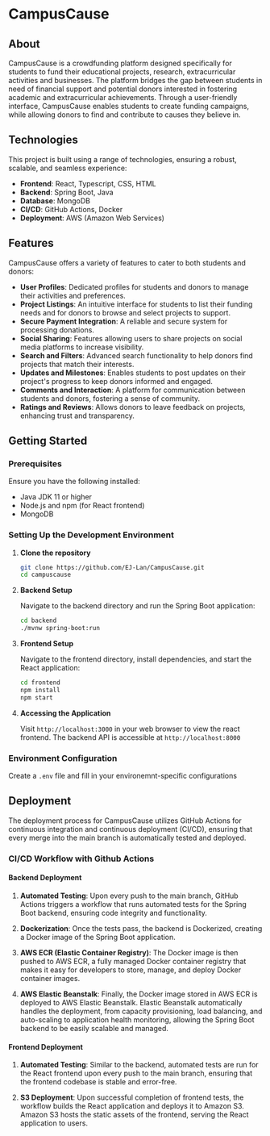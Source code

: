 # CampusCause

## About
CampusCause is a crowdfunding platform designed specifically for students to fund their educational projects, research, extracurricular activities and businesses. The platform bridges the gap between students in need of financial support and potential donors interested in fostering academic and extracurricular achievements. Through a user-friendly interface, CampusCause enables students to create funding campaigns, while allowing donors to find and contribute to causes they believe in.

## Technologies
This project is built using a range of technologies, ensuring a robust, scalable, and seamless experience:

- **Frontend**: React, Typescript, CSS, HTML
- **Backend**: Spring Boot, Java
- **Database**: MongoDB
- **CI/CD**: GitHub Actions, Docker
- **Deployment**: AWS (Amazon Web Services)

## Features
CampusCause offers a variety of features to cater to both students and donors:

- **User Profiles**: Dedicated profiles for students and donors to manage their activities and preferences.
- **Project Listings**: An intuitive interface for students to list their funding needs and for donors to browse and select projects to support.
- **Secure Payment Integration**: A reliable and secure system for processing donations.
- **Social Sharing**: Features allowing users to share projects on social media platforms to increase visibility.
- **Search and Filters**: Advanced search functionality to help donors find projects that match their interests.
- **Updates and Milestones**: Enables students to post updates on their project's progress to keep donors informed and engaged.
- **Comments and Interaction**: A platform for communication between students and donors, fostering a sense of community.
- **Ratings and Reviews**: Allows donors to leave feedback on projects, enhancing trust and transparency.

## Getting Started

### Prerequisites
Ensure you have the following installed:
- Java JDK 11 or higher
- Node.js and npm (for React frontend)
- MongoDB

### Setting Up the Development Environment
1. **Clone the repository**

   ```bash
   git clone https://github.com/EJ-Lan/CampusCause.git
   cd campuscause
   ```
2. **Backend Setup**

   Navigate to the backend directory and run the Spring Boot application:
   ```bash
   cd backend
   ./mvnw spring-boot:run
   ```
4. **Frontend Setup**
   
   Navigate to the frontend directory, install dependencies, and start the React application:
   ```bash
   cd frontend
   npm install
   npm start
   ```
5. **Accessing the Application**

   Visit `http://localhost:3000` in your web browser to view the react frontend.
   The backend API is accessible at `http://localhost:8000`

### Environment Configuration

Create a `.env` file and fill in your environemnt-specific configurations

## Deployment

The deployment process for CampusCause utilizes GitHub Actions for continuous integration and continuous deployment (CI/CD), ensuring that every merge into the main branch is automatically tested and deployed.

### CI/CD Workflow with Github Actions

#### Backend Deployment

1. **Automated Testing**: Upon every push to the main branch, GitHub Actions triggers a workflow that runs automated tests for the Spring Boot backend, ensuring code integrity and functionality.

2. **Dockerization**: Once the tests pass, the backend is Dockerized, creating a Docker image of the Spring Boot application.

3. **AWS ECR (Elastic Container Registry)**: The Docker image is then pushed to AWS ECR, a fully managed Docker container registry that makes it easy for developers to store, manage, and deploy Docker container images.

4. **AWS Elastic Beanstalk**: Finally, the Docker image stored in AWS ECR is deployed to AWS Elastic Beanstalk. Elastic Beanstalk automatically handles the deployment, from capacity provisioning, load balancing, and auto-scaling to application health monitoring, allowing the Spring Boot backend to be easily scalable and managed.

#### Frontend Deployment

1. **Automated Testing**: Similar to the backend, automated tests are run for the React frontend upon every push to the main branch, ensuring that the frontend codebase is stable and error-free.

2. **S3 Deployment**: Upon successful completion of frontend tests, the workflow builds the React application and deploys it to Amazon S3. Amazon S3 hosts the static assets of the frontend, serving the React application to users.





